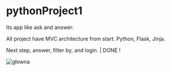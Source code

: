 # pythonProject1

Its app like ask and answer:

All project have MVC architecture from start.
Python, Flask, Jinja.

Next step, answer, filter by, and login. | DONE !


![głowna](https://github.com/Patrykos9/pythonProject1/assets/111229583/f904a491-b2ac-4d1e-8d89-f1b33af8a86a)
